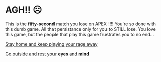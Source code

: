 # AGH!! ☹️
This is the **fifty-second** match you lose on APEX !!!!
You're so done with this dumb game. All that persistance only for you to STILL lose. You love this game, but the people that play this game frustrates you to no end...


[Stay home and keep playing your rage away](stay-home.md)

[Go outside and rest your **eyes** and **mind**](player-meets-person.md)
